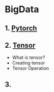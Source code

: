 # BigData

## 1. [Pytorch](https://github.com/bosunKwak/BigData/blob/main/Pytorch.ipynb)

## 2. [Tensor](https://github.com/bosunKwak/BigData/blob/main/tensor.ipynb)
- What is tensor?
- Creating tensor
- Tensor Operation

## 3. 
